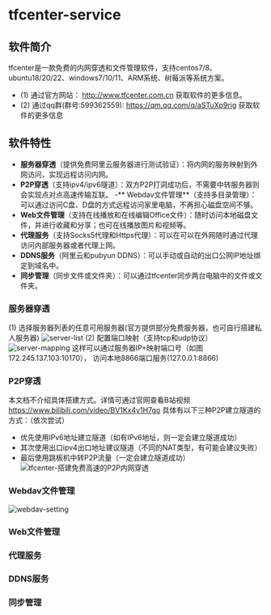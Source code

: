 # tfcenter-service
## 软件简介
tfcenter是一款免费的内网穿透和文件管理软件，支持centos7/8、ubuntu18/20/22、windows7/10/11、ARM系统、树莓派等系统方案。
 - (1) 通过官方网站： http://www.tfcenter.com.cn 获取软件的更多信息。
 - (2) 通过qq群(群号:599362559): https://qm.qq.com/q/aSTuXp9rig 获取软件的更多信息


## 软件特性
  - **服务器穿透**（提供免费阿里云服务器进行测试验证）：将内网的服务映射到外网访问，实现远程访问内网。
  - **P2P穿透**（支持ipv4/ipv6隧道）：双方P2P打洞成功后，不需要中转服务器则会实现点对点高速传输互联。
  -** Webdav文件管理**（支持多目录管理）：可以通过访问C盘、D盘的方式远程访问家里电脑，不再担心磁盘空间不够。
  - **Web文件管理**（支持在线播放和在线编辑Office文件）：随时访问本地磁盘文件，并进行收藏和分享；也可在线播放图片和视频等。
  - **代理服务**（支持Socks5代理和Https代理）：可以在可以在外网随时通过代理访问内部服务器或者代理上网。
  - **DDNS服务**（阿里云和pubyun DDNS）：可以手动或自动的出口公网IP地址绑定到域名中。
  - **同步管理**（同步文件或文件夹）：可以通过tfcenter同步两台电脑中的文件或文件夹。


### 服务器穿透
(1) 选择服务器列表的任意可用服务器(官方提供部分免费服务器，也可自行搭建私人服务器)
![server-list](https://github.com/tfcenter/tfcenter-service/assets/169414880/b2805b3c-4ace-43a9-ba1f-e97f12a71695)
(2) 配置端口映射（支持tcp和udp协议）
![server-mapping](https://github.com/tfcenter/tfcenter-service/assets/169414880/90baa548-0b8d-4005-9b9e-94c4c98ad9fb)
这样可以通过服务器IP+映射端口号（如图172.245.137.103:10170）， 访问本地8866端口服务(127.0.0.1:8866)

### P2P穿透
本文档不介绍具体搭建方式。详情可通过官网查看B站视频 https://www.bilibili.com/video/BV1Kx4y1H7go
具体有以下三种P2P建立隧道的方式：（依次尝试）
 - 优先使用IPv6地址建立隧道（如有IPv6地址，则一定会建立隧道成功）
 - 其次使用出口ipv4出口地址建议隧道（不同的NAT类型，有可能会建议失败）
 - 最后使用跳板机中转P2P流量（一定会建立隧道成功）
![tfcenter-搭建免费高速的P2P内网穿透](https://github.com/tfcenter/tfcenter-service/assets/169414880/0ea03e3e-0ca8-4d1e-ac4e-ea029f90014b)



### Webdav文件管理
![webdav-setting](https://github.com/tfcenter/tfcenter-service/assets/169414880/f72df2f0-8033-47a7-bbec-cdcdb7a550fb)




### Web文件管理

### 代理服务

### DDNS服务

### 同步管理
